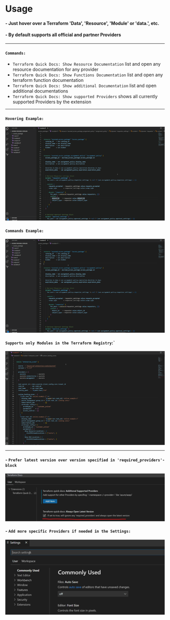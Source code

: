 # Usage

#### - Just hover over a Terraform 'Data', 'Resource', 'Module' or 'data.<identifier>', etc.

#### - By default supports all official and partner Providers

---

#### `Commands:`

- `Terraform Quick Docs: Show Resource Documentation` list and open any resource documentation for any provider
- `Terraform Quick Docs: Show Functions Documentation` list and open any terraform function documentation
- `Terraform Quick Docs: Show additional Documentation` list and open additional documentations
- `Terraform Quick Docs: Show supported Providers` shows all currently supported Providers by the extension

---

#### `Hovering Example:`

![example-1](.resources/terraform-quick-docs-6.gif)

#### `Commands Example:`

![example-2](.resources/terraform-quick-docs-7.gif)

#### `Supports only Modules in the Terraform Registry`:`

![example-3](.resources/terraform-quick-docs-3.gif)
  
---

#### - `Prefer latest version over version specified in 'required_providers'-block`
![settings](.resources/terraform-quick-docs-8.jpg)

#### - `Add more specific Providers if needed in the Settings:`

![settings](.resources/terraform-quick-docs-4.gif)
